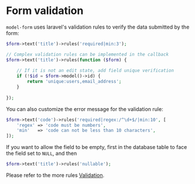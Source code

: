 Form validation
========

`model-form` uses laravel's validation rules to verify the data submitted by the form:

```php
$form->text('title')->rules('required|min:3');

// Complex validation rules can be implemented in the callback
$form->text('title')->rules(function ($form) {
    
    // If it is not an edit state, add field unique verification
    if (!$id = $form->model()->id) {
        return 'unique:users,email_address';
    }
    
});

```

You can also customize the error message for the validation rule:

```php
$form->text('code')->rules('required|regex:/^\d+$/|min:10', [
    'regex' => 'code must be numbers',
    'min'   => 'code can not be less than 10 characters',
]);
```

If you want to allow the field to be empty, first in the database table to face the field set to `NULL`, and then

```php
$form->text('title')->rules('nullable');
```

Please refer to the more rules [Validation](https://laravel.com/docs/5.5/validation).
